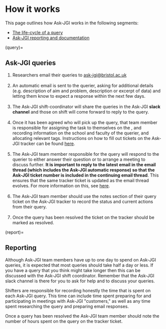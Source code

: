 # How it works

This page outlines how Ask-JGI works in the following segments:
- [The life-cycle of a query](query)
- [Ask-JGI reporting and documentation](report)

(query)=
## Ask-JGI queries
1. Researchers email their queries to ask-jgi@bristol.ac.uk
 <br/><br/>
2. An automatic email is sent to the querier, asking for additional
  details (e.g. description of aim and problem, description or excerpt
  of data) and letting them know to expect a response within the next
  few days.
   <br/><br/>
3. The Ask-JGI shift-coordinator will share the queries in the Ask-JGI
  **slack channel** and those on shift will come forward to reply to the
  query.
   <br/><br/>
4. Once it has been agreed who will pick up the query,
  that team member is responsible for assigning the task to themselves
  on the [](tracker), and recording information on the school and
  faculty of the querier, and allocating relevant tags. Instructions
  on how to fill out tickets on the Ask-JGI tracker can be found
  [here](tracker). 
   <br/><br/>
5. The Ask-JGI team member responsible for the query will respond to
  the querier to either answer their question or to arrange a meeting
  to discuss further. **It is important to reply to the latest email
  in the email thread (which includes the Ask-JGI automatic response)
  so that the Ask-JGI ticket number is included in the continuing
  email thread**. This ensures that the same tracker ticket is updated
  as the email thread evolves. For more information on this, see
  [here](ticket_numbers).
   <br/><br/>
6. The Ask-JGI team member should use the notes section of their query
  ticket on the Ask-JGI tracker to record the status and current
  actions from their query. 
   <br/><br/>
7. Once the query has been resolved the ticket on the tracker should be
  marked as resolved.

(report)=
## Reporting
Although Ask-JGI team members have up to one day to spend on Ask-JGI
queries, it is expected that most queries should take half a day or
less. If you have a query that you think might take longer then this
can be discussed with the Ask-JGI shift coordinator. Remember that the
Ask-JGI slack channel is there for you to ask for help and to discuss
your queries. 

Shifters are responsible for recording honestly the time that is spent
on each Ask-JGI query. This time can include time spent preparing for
and participating in meetings with Ask-JGI "customers," as well as any
time spent researching the query and preparing email responses. 

Once a query has been resolved the Ask-JGI team member should note the
number of hours spent on the query on the tracker ticket. 








